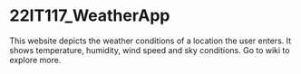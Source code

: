 # 22IT117_WeatherApp
This website depicts the weather conditions of a location the user enters. It shows temperature, humidity, wind speed and sky conditions. Go to wiki to explore more.

